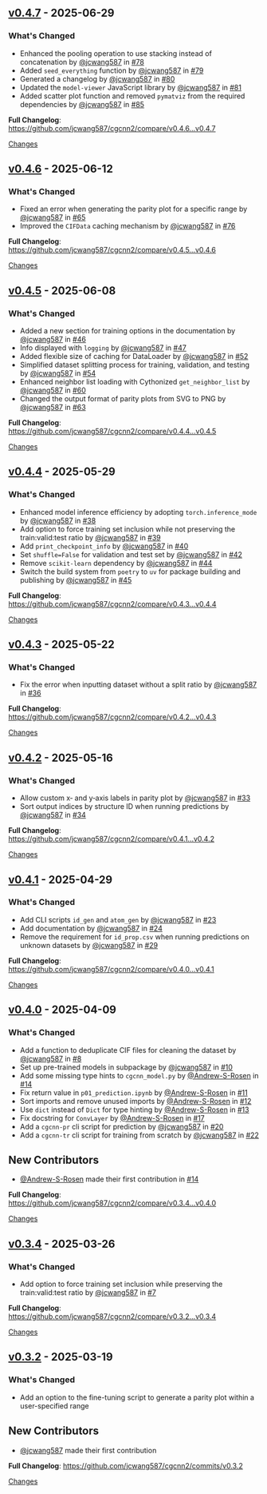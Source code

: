 <a id="v0.4.7"></a>
## [v0.4.7](https://github.com/jcwang587/cgcnn2/releases/tag/v0.4.7) - 2025-06-29

### What's Changed
* Enhanced the pooling operation to use stacking instead of concatenation by [@jcwang587](https://github.com/jcwang587) in [#78](https://github.com/jcwang587/cgcnn2/pull/78)
* Added `seed_everything` function by [@jcwang587](https://github.com/jcwang587) in [#79](https://github.com/jcwang587/cgcnn2/pull/79)
* Generated a changelog by [@jcwang587](https://github.com/jcwang587) in [#80](https://github.com/jcwang587/cgcnn2/pull/80)
* Updated the `model-viewer` JavaScript library by [@jcwang587](https://github.com/jcwang587) in [#81](https://github.com/jcwang587/cgcnn2/pull/81)
* Added scatter plot function and removed `pymatviz` from the required dependencies by [@jcwang587](https://github.com/jcwang587) in [#85](https://github.com/jcwang587/cgcnn2/pull/85)

**Full Changelog**: https://github.com/jcwang587/cgcnn2/compare/v0.4.6...v0.4.7

[Changes][v0.4.7]


<a id="v0.4.6"></a>
## [v0.4.6](https://github.com/jcwang587/cgcnn2/releases/tag/v0.4.6) - 2025-06-12

### What's Changed
* Fixed an error when generating the parity plot for a specific range by [@jcwang587](https://github.com/jcwang587) in [#65](https://github.com/jcwang587/cgcnn2/pull/65)
* Improved the `CIFData` caching mechanism by [@jcwang587](https://github.com/jcwang587) in [#76](https://github.com/jcwang587/cgcnn2/pull/76)


**Full Changelog**: https://github.com/jcwang587/cgcnn2/compare/v0.4.5...v0.4.6

[Changes][v0.4.6]


<a id="v0.4.5"></a>
## [v0.4.5](https://github.com/jcwang587/cgcnn2/releases/tag/v0.4.5) - 2025-06-08

### What's Changed
* Added a new section for training options in the documentation by [@jcwang587](https://github.com/jcwang587) in [#46](https://github.com/jcwang587/cgcnn2/pull/46)
* Info displayed with `logging` by [@jcwang587](https://github.com/jcwang587) in [#47](https://github.com/jcwang587/cgcnn2/pull/47)
* Added flexible size of caching for DataLoader by [@jcwang587](https://github.com/jcwang587) in [#52](https://github.com/jcwang587/cgcnn2/pull/52)
* Simplified dataset splitting process for training, validation, and testing by [@jcwang587](https://github.com/jcwang587) in [#54](https://github.com/jcwang587/cgcnn2/pull/54)
* Enhanced neighbor list loading with Cythonized `get_neighbor_list` by [@jcwang587](https://github.com/jcwang587) in [#60](https://github.com/jcwang587/cgcnn2/pull/60)
* Changed the output format of parity plots from SVG to PNG by [@jcwang587](https://github.com/jcwang587) in [#63](https://github.com/jcwang587/cgcnn2/pull/63)


**Full Changelog**: https://github.com/jcwang587/cgcnn2/compare/v0.4.4...v0.4.5

[Changes][v0.4.5]


<a id="v0.4.4"></a>
## [v0.4.4](https://github.com/jcwang587/cgcnn2/releases/tag/v0.4.4) - 2025-05-29

### What's Changed
* Enhanced model inference efficiency by adopting `torch.inference_mode` by [@jcwang587](https://github.com/jcwang587) in [#38](https://github.com/jcwang587/cgcnn2/pull/38)
* Add option to force training set inclusion while not preserving the train:valid:test ratio by [@jcwang587](https://github.com/jcwang587) in [#39](https://github.com/jcwang587/cgcnn2/pull/39)
* Add `print_checkpoint_info` by [@jcwang587](https://github.com/jcwang587) in [#40](https://github.com/jcwang587/cgcnn2/pull/40)
* Set `shuffle=False` for validation and test set by [@jcwang587](https://github.com/jcwang587) in [#42](https://github.com/jcwang587/cgcnn2/pull/42)
* Remove `scikit-learn` dependency by [@jcwang587](https://github.com/jcwang587) in [#44](https://github.com/jcwang587/cgcnn2/pull/44)
* Switch the build system from `poetry` to `uv` for package building and publishing by [@jcwang587](https://github.com/jcwang587) in [#45](https://github.com/jcwang587/cgcnn2/pull/45)


**Full Changelog**: https://github.com/jcwang587/cgcnn2/compare/v0.4.3...v0.4.4

[Changes][v0.4.4]


<a id="v0.4.3"></a>
## [v0.4.3](https://github.com/jcwang587/cgcnn2/releases/tag/v0.4.3) - 2025-05-22

### What's Changed
* Fix the error when inputting dataset without a split ratio by [@jcwang587](https://github.com/jcwang587) in [#36](https://github.com/jcwang587/cgcnn2/pull/36)


**Full Changelog**: https://github.com/jcwang587/cgcnn2/compare/v0.4.2...v0.4.3

[Changes][v0.4.3]


<a id="v0.4.2"></a>
## [v0.4.2](https://github.com/jcwang587/cgcnn2/releases/tag/v0.4.2) - 2025-05-16

### What's Changed
* Allow custom x‑ and y‑axis labels in parity plot by [@jcwang587](https://github.com/jcwang587) in [#33](https://github.com/jcwang587/cgcnn2/pull/33)
* Sort output indices by structure ID when running predictions by [@jcwang587](https://github.com/jcwang587) in [#34](https://github.com/jcwang587/cgcnn2/pull/34)


**Full Changelog**: https://github.com/jcwang587/cgcnn2/compare/v0.4.1...v0.4.2

[Changes][v0.4.2]


<a id="v0.4.1"></a>
## [v0.4.1](https://github.com/jcwang587/cgcnn2/releases/tag/v0.4.1) - 2025-04-29

### What's Changed
* Add CLI scripts `id_gen` and `atom_gen` by [@jcwang587](https://github.com/jcwang587) in [#23](https://github.com/jcwang587/cgcnn2/pull/23)
* Add documentation by [@jcwang587](https://github.com/jcwang587) in [#24](https://github.com/jcwang587/cgcnn2/pull/24)
* Remove the requirement for `id_prop.csv` when running predictions on unknown datasets by [@jcwang587](https://github.com/jcwang587) in [#29](https://github.com/jcwang587/cgcnn2/pull/29)


**Full Changelog**: https://github.com/jcwang587/cgcnn2/compare/v0.4.0...v0.4.1

[Changes][v0.4.1]


<a id="v0.4.0"></a>
## [v0.4.0](https://github.com/jcwang587/cgcnn2/releases/tag/v0.4.0) - 2025-04-09

### What's Changed
* Add a function to deduplicate CIF files for cleaning the dataset by [@jcwang587](https://github.com/jcwang587) in [#8](https://github.com/jcwang587/cgcnn2/pull/8)
* Set up pre-trained models in subpackage by [@jcwang587](https://github.com/jcwang587) in [#10](https://github.com/jcwang587/cgcnn2/pull/10)
* Add some missing type hints to `cgcnn_model.py` by [@Andrew-S-Rosen](https://github.com/Andrew-S-Rosen) in [#14](https://github.com/jcwang587/cgcnn2/pull/14)
* Fix return value in `p01_prediction.ipynb` by [@Andrew-S-Rosen](https://github.com/Andrew-S-Rosen) in [#11](https://github.com/jcwang587/cgcnn2/pull/11)
* Sort imports and remove unused imports by [@Andrew-S-Rosen](https://github.com/Andrew-S-Rosen) in [#12](https://github.com/jcwang587/cgcnn2/pull/12)
* Use `dict` instead of `Dict` for type hinting by [@Andrew-S-Rosen](https://github.com/Andrew-S-Rosen) in [#13](https://github.com/jcwang587/cgcnn2/pull/13)
* Fix docstring for `ConvLayer` by [@Andrew-S-Rosen](https://github.com/Andrew-S-Rosen) in [#17](https://github.com/jcwang587/cgcnn2/pull/17)
* Add a `cgcnn-pr` cli script for prediction by [@jcwang587](https://github.com/jcwang587) in [#20](https://github.com/jcwang587/cgcnn2/pull/20)
* Add a `cgcnn-tr` cli script for training from scratch by [@jcwang587](https://github.com/jcwang587) in [#22](https://github.com/jcwang587/cgcnn2/pull/22)

## New Contributors
* [@Andrew-S-Rosen](https://github.com/Andrew-S-Rosen) made their first contribution in [#14](https://github.com/jcwang587/cgcnn2/pull/14)

**Full Changelog**: https://github.com/jcwang587/cgcnn2/compare/v0.3.4...v0.4.0

[Changes][v0.4.0]


<a id="v0.3.4"></a>
## [v0.3.4](https://github.com/jcwang587/cgcnn2/releases/tag/v0.3.4) - 2025-03-26

### What's Changed
* Add option to force training set inclusion while preserving the train:valid:test ratio by [@jcwang587](https://github.com/jcwang587) in [#7](https://github.com/jcwang587/cgcnn2/pull/7)

**Full Changelog**: https://github.com/jcwang587/cgcnn2/compare/v0.3.2...v0.3.4

[Changes][v0.3.4]


<a id="v0.3.2"></a>
## [v0.3.2](https://github.com/jcwang587/cgcnn2/releases/tag/v0.3.2) - 2025-03-19

### What's Changed
* Add an option to the fine-tuning script to generate a parity plot within a user-specified range

## New Contributors
* [@jcwang587](https://github.com/jcwang587) made their first contribution

**Full Changelog**: https://github.com/jcwang587/cgcnn2/commits/v0.3.2

[Changes][v0.3.2]


[v0.4.7]: https://github.com/jcwang587/cgcnn2/compare/v0.4.6...v0.4.7
[v0.4.6]: https://github.com/jcwang587/cgcnn2/compare/v0.4.5...v0.4.6
[v0.4.5]: https://github.com/jcwang587/cgcnn2/compare/v0.4.4...v0.4.5
[v0.4.4]: https://github.com/jcwang587/cgcnn2/compare/v0.4.3...v0.4.4
[v0.4.3]: https://github.com/jcwang587/cgcnn2/compare/v0.4.2...v0.4.3
[v0.4.2]: https://github.com/jcwang587/cgcnn2/compare/v0.4.1...v0.4.2
[v0.4.1]: https://github.com/jcwang587/cgcnn2/compare/v0.4.0...v0.4.1
[v0.4.0]: https://github.com/jcwang587/cgcnn2/compare/v0.3.4...v0.4.0
[v0.3.4]: https://github.com/jcwang587/cgcnn2/compare/v0.3.2...v0.3.4
[v0.3.2]: https://github.com/jcwang587/cgcnn2/tree/v0.3.2

<!-- Generated by https://github.com/rhysd/changelog-from-release v3.9.0 -->
